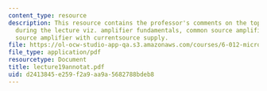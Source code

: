 ```yaml
---
content_type: resource
description: This resource contains the professor's comments on the topics covered
  during the lecture viz. amplifier fundamentals, common source amplifier, common
  source amplifier with currentsource supply.
file: https://ol-ocw-studio-app-qa.s3.amazonaws.com/courses/6-012-microelectronic-devices-and-circuits-fall-2005/d2413845e259f2a9aa9a5682788bdeb8_lecture19annotat.pdf
file_type: application/pdf
resourcetype: Document
title: lecture19annotat.pdf
uid: d2413845-e259-f2a9-aa9a-5682788bdeb8
---
```

